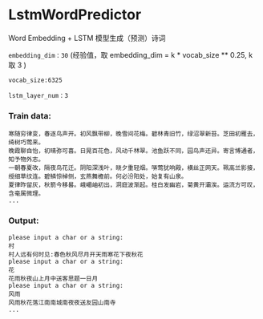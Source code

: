 # LstmWordPredictor
Word Embedding + LSTM 模型生成（预测）诗词

``embedding_dim：30`` (经验值，取 embedding_dim = k * vocab_size ** 0.25, k 取 3 )

``vocab_size:6325``

``lstm_layer_num：3``

### Train data:
    寒随穷律变，春逐鸟声开。初风飘带柳，晚雪间花梅。碧林青旧竹，绿沼翠新苔。芝田初雁去，绮树巧莺来。
    晚霞聊自怡，初晴弥可喜。日晃百花色，风动千林翠。池鱼跃不同，园鸟声还异。寄言博通者，知予物外志。
    一朝春夏改，隔夜鸟花迁。阴阳深浅叶，晓夕重轻烟。哢莺犹响殿，横丝正网天。珮高兰影接，绶细草纹连。碧鳞惊棹侧，玄燕舞檐前。何必汾阳处，始复有山泉。
    夏律昨留灰，秋箭今移晷。峨嵋岫初出，洞庭波渐起。桂白发幽岩，菊黄开灞涘。运流方可叹，含毫属微理。
    ...

### Output:
    please input a char or a string:
    村
    村人远有何时见:春色秋风尽月开天雨寒花下夜秋花
    please input a char or a string:
    花
    花雨秋夜山上月中送客思题一日月
    please input a char or a string:
    风雨
    风雨秋花落江南南城南夜夜送友园山南寺
    ...
 
